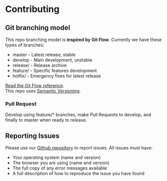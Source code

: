 # Contributing

## Git branching model
This repo branching model is **inspired by Git Flow**. Currently we have these types of branches:
- master - Latest release, stable
- develop - Main development, unstable
- release/ - Release archive
- feature/ - Specific features development
- hotfix/ - Emergency fixes for latest release

[Read the Git Flow reference](http://nvie.com/posts/a-successful-git-branching-model/).  
This repo uses [Semantic Versioning](http://semver.org/).

### Pull Request
Develop using feature/* branches, make Pull Requests to develop, and finally to master when ready to release.

## Reporting Issues

Please use our <a href="http://github.com/hugeinc/orbit">Github repository</a> to report issues. All issues must have:

- Your operating system (name and version)
- The browser you are using (name and version)
- The full copy of any error messages available
- A full description of how to reproduce the issue you have found
